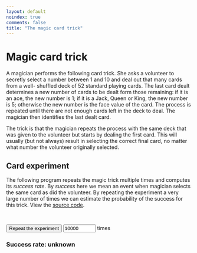 ```yaml
---
layout: default
noindex: true
comments: false
title: "The magic card trick"
---
```


# Magic card trick

A magician performs the following card trick. She asks a volunteer to secretly select a number between 1 and 10 and deal out that many cards from a well- shuffled deck of 52 standard playing cards. The last card dealt determines a new number of cards to be dealt form those remaining: if it is an ace, the new number is 1; if it is a Jack, Queen or King, the new number is 5; otherwise the new number is the face value of the card. The process is repeated until there are not enough cards left in the deck to deal. The magician then identifies the last dealt card.

The trick is that the magician repeats the process with the same deck that was given to the volunteer but starts by dealing the first card. This will usually (but not always) result in selecting the correct final card, no matter what number the volunteer originally selected.


## Card experiment

The following program repeats the magic trick multiple times and computes its *success rate*. By *success* here we mean an event when magician selects the same card as did the volunteer. By repeating the experiment a very large number of times we can estimate the probability of the success for this trick. View the [source code](/files/2016/08/card_experiment/the_complete_code/).

<br>

<p class='isTextCentered'>
  <button class="CardsExperiment-runButton Button">Repeat the experiment</button> <input class="CardsExperiment-numberOfTrials isTextCentered Input Input--isMedium" type="number" min="1" max="100000" step="1" pattern="\d*" value="10000"> times
</p>

<h3 class="isTextCentered">
  <span>Success rate:</span> <span class="CardsExperiment-successRate">unknown</span>
</h3>

<script>

(function(){
  // The deck of cards. The first character is the rank and the second is the suit.
  var originalDeck = [
    "AH",
    "2H",
    "3H",
    "4H",
    "5H",
    "6H",
    "7H",
    "8H",
    "9H",
    "10H",
    "JH",
    "QH",
    "KH",
    "AD",
    "2D",
    "3D",
    "4D",
    "5D",
    "6D",
    "7D",
    "8D",
    "9D",
    "10D",
    "JD",
    "QD",
    "KD",
    "AC",
    "2C",
    "2C",
    "2C",
    "5C",
    "6C",
    "7C",
    "8C",
    "9C",
    "10C",
    "JC",
    "QC",
    "KC",
    "AS",
    "2S",
    "3S",
    "4S",
    "5S",
    "6S",
    "7S",
    "8S",
    "9S",
    "10S",
    "JS",
    "QS",
    "KS"];

  var button = document.querySelector(".CardsExperiment-runButton");

  /**
   * Updates the success rate message.
   */
  function updateSuccessRate(text) {
    var successRate = document.querySelector(".CardsExperiment-successRate");
    successRate.innerHTML=text;
  }

  /**
   * Returns the number of trials the user has selected. The default number is 1000.
   */
  function numberOfTrialsSelected() {
    var input = document.querySelector(".CardsExperiment-numberOfTrials");
    var value = parseInt(input.value, 10);

    if (isNaN(value)) {
      input.value = 1000;
      return 1000;
    }

    return value;
  }

  /**
   * Returns a random integer between min (inclusive) and max (inclusive)
   * Using Math.round() will give you a non-uniform distribution!
   */
  function getRandomInt(min, max) {
      return Math.floor(Math.random() * (max - min + 1)) + min;
  }

  /**
   * Sorts the array with random order.
   */
  function shuffleArray(array) {
    for (var i = array.length - 1; i > 0; i--) {
        var j = Math.floor(Math.random() * (i + 1));
        var temp = array[i];
        array[i] = array[j];
        array[j] = temp;
    }
    return array;
  }

  /**
   * Removes "number" from the start of the deck.
   * Returns the last card dealt or null if the deck does not have enough
   * cards to deal.
   */
  function dealCardsFromDeck(deck, number) {
    if (deck.length < number) { return null; }
    var cardsDealt = deck.splice(0, number);
    return cardsDealt[cardsDealt.length - 1];
  }

  /**
   * Returns a card value number:
   *   Ace is one,
   *   Jack, Queen or King are 5,
   *   the remaining cards are their face value.
   */
  function cardValue(card) {
    var rank = card[0];

    switch(rank) {
      case "A":
        return 1;
      case "J":
      case "K":
      case "Q":
        return 5;
      default:
        if (card.length == 3) { return 10; } // This is card "10"
        return parseInt(rank, 10);
    }
  }

  /**
   * Deals the cards from the deck until there are not enough cards to deal.
   *
   * Starts by dealing `number` of cards from the deck.
   * The last card dealt determines a new number of cards to be dealt form those remaining:
   *   if it is an ace, the new number is 1;
   *   if it is a Jack, Queen or King, the new number is 5;
   *   otherwise the new number is the face value of the card.
   *
   * Returns the last dealt card.
   */
  function dealCards(deck, number) {
    var lastCardDealt;

    do {
      var currentLastCard = dealCardsFromDeck(deck, number);

      if (currentLastCard === null) {
        return lastCardDealt;
      } else {
        lastCardDealt = currentLastCard;
        number = cardValue(lastCardDealt);
      }
    }
    while (true);
  }

  var successes = 0;// The number of successful experiments;

  /**
   * Shows the proportion of successful trials to the user.
   */
  function showSuccessRate(numberOfTrials) {
    var proportion = successes / numberOfTrials;

    proportion = parseFloat(Math.round(proportion * 100000) / 100000).toFixed(5);
    updateSuccessRate(proportion);
  }

  /**
   * Shuffles the deck and runs the experiment many times.
   */
  function repeatTheExperiment() {
    successes = 0;
    var numberOfTrials = numberOfTrialsSelected();

    for (var i = 0; i < numberOfTrials; i++) {
      if (runExperiment()) {
        successes += 1;
      }
    }

    showSuccessRate(numberOfTrials);
  }

  /**
   * Shuffles the deck and runs the experiment.
   * Returns true if the experiment was successful (when magician and volunteer select the same card)
   */
  function runExperiment() {
    var shuffledDeck = originalDeck.slice();

    // Volunteer shuffles the deck
    var shuffledDeckVolunteer = shuffleArray(shuffledDeck);

    // Make a copy of volunteer's deck, it will be used later by the magician
    var shuffledDeckMagician = shuffledDeckVolunteer.slice();

    // Volunteer picks a random number between 1 and 10
    var randomNumber = getRandomInt(1, 10);

    // Volunteer deals the cards
    var lastCardVolunteer = dealCards(shuffledDeckVolunteer, randomNumber);

    // Magician deals the cards starting with 1
    var lastCardMagician = dealCards(shuffledDeckMagician, 1);

    return lastCardVolunteer === lastCardMagician;
  }


  button.onclick = repeatTheExperiment;
})();

</script>
